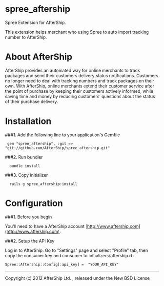 spree_aftership
==============

Spree Extension for AfterShip.

This extension helps merchant who using Spree to auto import tracking number to AfterShip.

About AfterShip
==============

AfterShip provides an automated way for online merchants to track packages and send their customers delivery status notifications. Customers no longer need to deal with tracking numbers and track packages on their own. With AfterShip, online merchants extend their customer service after the point of purchase by keeping their customers actively informed, while saving time and money by reducing customers’ questions about the status of their purchase delivery. 

Installation
============

###1. Add the following line to your application's Gemfile

     gem "spree_aftership", :git => "git://github.com/AfterShip/spree_aftership.git"

###2. Run bundler

      bundle install

###3. Copy initializer

      rails g spree_aftership:install

Configuration
=============
###1. Before you begin
  
You'll need to have a AfterShip account [http://www.aftership.com](http://www.aftership.com).

	

###2. Setup the API Key
  
Log in to AfterShip. Go to "Settings" page and select "Profile" tab, then copy the consumer key and consumer to initializers/aftership.rb

	Spree::Aftership::Config[:api_key] =  "YOUR_API_KEY"
	

---------------------------------------

Copyright (c) 2012 AfterShip Ltd. , released under the New BSD License
